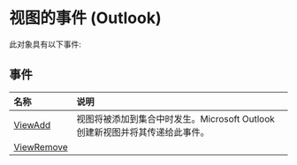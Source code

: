 
# 视图的事件 (Outlook)
此对象具有以下事件:

## 事件



|**名称**|**说明**|
|:-----|:-----|
|[ViewAdd](926eb4eb-7585-5bb0-b214-6e116a01375e.md)|视图将被添加到集合中时发生。Microsoft Outlook创建新视图并将其传递给此事件。|
|[ViewRemove](http://msdn.microsoft.com/library/703ab446-35a8-f6d2-2575-f5c24da40560%28Office.15%29.aspx)||
